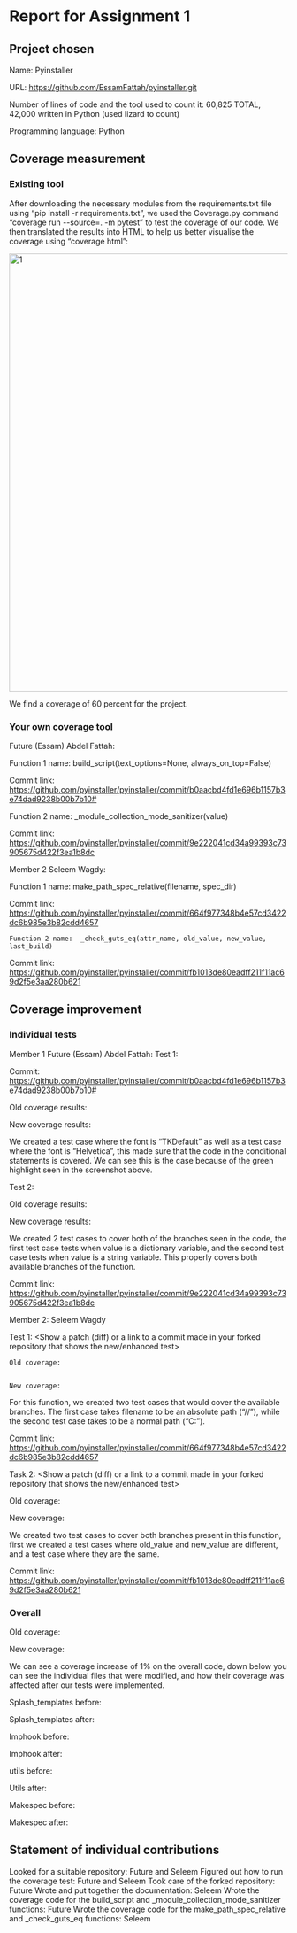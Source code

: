 # Report for Assignment 1

## Project chosen

Name: Pyinstaller

URL: https://github.com/EssamFattah/pyinstaller.git

Number of lines of code and the tool used to count it: 60,825 TOTAL, 42,000 written in Python (used lizard to count)

Programming language: Python

## Coverage measurement

### Existing tool

After downloading the necessary modules from the requirements.txt file using “pip install -r requirements.txt”, we used the Coverage.py command  “coverage run --source=. -m pytest” to test the coverage of our code. We then translated the results into HTML to help us better visualise the coverage using “coverage html”:

<img width="791" alt="1" src="https://github.com/EssamFattah/pyinstaller/assets/122282163/91b60355-69a6-43b6-b7d3-ee1e60f4bda5">

We find a coverage of 60 percent for the project.

### Your own coverage tool

Future (Essam) Abdel Fattah:

Function 1 name: build_script(text_options=None, always_on_top=False)

Commit link: https://github.com/pyinstaller/pyinstaller/commit/b0aacbd4fd1e696b1157b3e74dad9238b00b7b10#



Function 2 name:  _module_collection_mode_sanitizer(value)


Commit link:
https://github.com/pyinstaller/pyinstaller/commit/9e222041cd34a99393c73905675d422f3ea1b8dc

Member 2 Seleem Wagdy:

Function 1 name: make_path_spec_relative(filename, spec_dir)

Commit link:
https://github.com/pyinstaller/pyinstaller/commit/664f977348b4e57cd3422dc6b985e3b82cdd4657

	Function 2 name:  _check_guts_eq(attr_name, old_value, new_value, last_build)
Commit link:
https://github.com/pyinstaller/pyinstaller/commit/fb1013de80eadff211f11ac69d2f5e3aa280b621

## Coverage improvement

### Individual tests

Member 1 Future (Essam) Abdel Fattah:
Test 1:

Commit: https://github.com/pyinstaller/pyinstaller/commit/b0aacbd4fd1e696b1157b3e74dad9238b00b7b10#

Old coverage results:


New coverage results:



We created a test case where the font is “TKDefault” as well as a test case where the font is “Helvetica”, this made sure that the code in the conditional statements is covered. We can see this is the case because of the green highlight seen in the screenshot above.



Test 2:

Old coverage results:


New coverage results:


We created 2 test cases to cover both of the branches seen in the code, the first test case tests when value is a dictionary variable, and the second test case tests when value is a string variable. This properly covers both available branches of the function.

Commit link:
https://github.com/pyinstaller/pyinstaller/commit/9e222041cd34a99393c73905675d422f3ea1b8dc


Member 2: Seleem Wagdy

Test 1:
<Show a patch (diff) or a link to a commit made in your forked repository that shows the new/enhanced test>

	Old coverage:
	
	
	New coverage:
	

For this function, we created two test cases that would cover the available branches. The first case takes filename to be an absolute path (“//”), while the second test case takes to be a normal path (“C:”).


Commit link:
https://github.com/pyinstaller/pyinstaller/commit/664f977348b4e57cd3422dc6b985e3b82cdd4657

Task 2:
<Show a patch (diff) or a link to a commit made in your forked repository that shows the new/enhanced test>

Old coverage: 

New coverage:

We created two test cases to cover both branches present in this function, first we created a test cases where old_value and new_value are different, and a test case where they are the same.


Commit link:
https://github.com/pyinstaller/pyinstaller/commit/fb1013de80eadff211f11ac69d2f5e3aa280b621

### Overall

Old coverage:


New coverage:


We can see a coverage increase of 1% on the overall code, down below you can see the individual files that were modified, and how their coverage was affected after our tests were implemented.

Splash_templates before:

Splash_templates after:


Imphook before:

Imphook after:

utils before:

Utils after:


Makespec before:

Makespec after:


## Statement of individual contributions
Looked for a suitable repository: Future and Seleem
Figured out how to run the coverage test: Future and Seleem
Took care of the forked repository: Future
Wrote and put together the documentation: Seleem
Wrote the coverage code for the build_script and  _module_collection_mode_sanitizer functions: Future
Wrote the coverage code for the make_path_spec_relative and 
_check_guts_eq functions: Seleem

